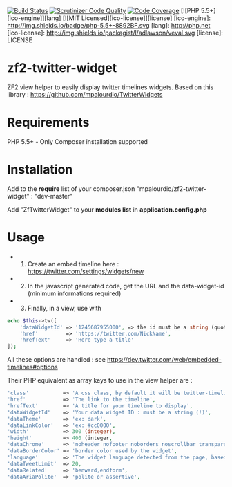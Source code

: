 [![Build Status](https://travis-ci.org/mpalourdio/zf2-twitter-widget.svg?branch=master)](https://travis-ci.org/mpalourdio/zf2-twitter-widget)
[![Scrutinizer Code Quality](https://scrutinizer-ci.com/g/mpalourdio/zf2-twitter-widget/badges/quality-score.png?b=master)](https://scrutinizer-ci.com/g/mpalourdio/zf2-twitter-widget/?branch=master)
[![Code Coverage](https://scrutinizer-ci.com/g/mpalourdio/zf2-twitter-widget/badges/coverage.png?b=master)](https://scrutinizer-ci.com/g/mpalourdio/zf2-twitter-widget/?branch=master)
[![PHP 5.5+][ico-engine]][lang]
[![MIT Licensed][ico-license]][license]
[ico-engine]: http://img.shields.io/badge/php-5.5+-8892BF.svg
[lang]: http://php.net
[ico-license]: http://img.shields.io/packagist/l/adlawson/veval.svg
[license]: LICENSE

zf2-twitter-widget
==================

ZF2 view helper to easily display twitter timelines widgets. Based on this library : https://github.com/mpalourdio/TwitterWidgets

Requirements
============
PHP 5.5+ - Only Composer installation supported

Installation
============
Add to the **require** list of your composer.json
"mpalourdio/zf2-twitter-widget" : "dev-master"

Add "ZfTwitterWidget" to your **modules list** in **application.config.php**

Usage
=====
- 1) Create an embed timeline here : https://twitter.com/settings/widgets/new
- 2) In the javascript generated code, get the URL and the data-widget-id (minimum informations required)
- 3) Finally, in a view, use with 

```php
echo $this->tw([
    'dataWidgetId' => '1245687955000', => the id must be a string (quotes), because of long integer converted to float
    'href'         => 'https://twitter.com/NickName',
    'hrefText'     => 'Here type a title'
]);
```

All these options are handled : see https://dev.twitter.com/web/embedded-timelines#options

Their PHP equivalent as array keys to use in the view helper are  :

```php
'class'           => 'A css class, by default it will be twitter-timeline',
'href'            => 'The link to the timeline',
'hrefText'        => 'A title for your timeline to display',
'dataWidgetId'    => 'Your data widget ID : must be a string (!)',
'dataTheme'       => 'ex: dark',
'dataLinkColor'   => 'ex: #cc0000',
'width'           => 300 (integer),
'height'          => 400 (integer,
'dataChrome'      => 'noheader nofooter noborders noscrollbar transparent', => a string with options separated by a single space
'dataBorderColor' => 'border color used by the widget',
'language'        => 'The widget language detected from the page, based on the HTML lang attribute of your content. You can also set the HTML lang attribute on the embed code itself.',
'dataTweetLimit'  => 20,
'dataRelated'     => 'benward,endform',
'dataAriaPolite'  => 'polite or assertive',
```
